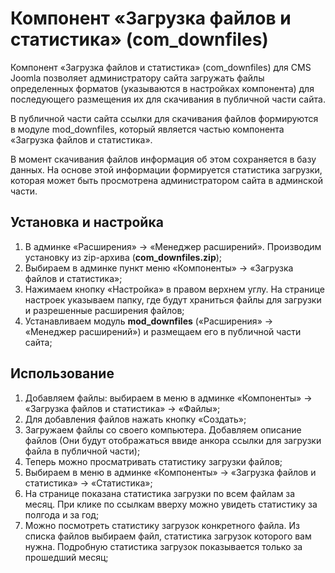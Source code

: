 # Компонент «Загрузка файлов и статистика» (com_downfiles)

<p>Компонент «Загрузка файлов и статистика» (com_downfiles) для CMS Joomla позволяет администратору сайта загружать файлы определенных форматов (указываются в настройках компонента) для последующего размещения их для скачивания в публичной части сайта.</p>
<p>В публичной части сайта ссылки для скачивания файлов формируются в модуле mod_downfiles, который является частью компонента «Загрузка файлов и статистика».</p> 
<p>В момент скачивания файлов информация об этом сохраняется в базу данных. На основе этой информации формируется статистика загрузки, которая может быть просмотрена администратором сайта в админской части.</p>

<h2>Установка и настройка</h2>
<ol>
	<li>В админке «Расширения» → «Менеджер расширений». Производим установку из zip-архива (<b>com_downfiles.zip</b>);</li>
	<li>Выбираем в админке пункт меню «Компоненты» → «Загрузка файлов и статистика»;</li>
	<li>Нажимаем кнопку «Настройка» в правом верхнем углу. На странице настроек указываем папку, где будут храниться файлы для загрузки и разрешенные расширения файлов;</li>
	<li>Устанавливаем модуль <b>mod_downfiles</b> («Расширения» → «Менеджер расширений») и размещаем его в публичной части сайта;</li>
</ol>
<h2>Использование</h2>
<ol>
	<li>Добавляем файлы: выбираем в меню в админке «Компоненты» → «Загрузка файлов и статистика» → «Файлы»;</li>
	<li>Для добавления файлов нажать кнопку «Создать»;</li>
	<li>Загружаем файлы со своего компьютера. Добавляем описание файлов (Они будут отображаться ввиде анкора ссылки для загрузки файла в публичной части);</li>
	<li>Теперь можно просматривать статистику загрузки файлов;</li>
	<li>Выбираем в меню в админке «Компоненты» → «Загрузка файлов и статистика» → «Статистика»;</li>
	<li>На странице показана статистика загрузки по всем файлам за месяц. При клике по ссылкам вверху можно увидеть статистику за полгода и за год;</li>
	<li>Можно посмотреть статистику загрузок конкретного файла. Из списка файлов выбираем файл, статистика загрузок которого вам нужна. Подробную статистика загрузок показывается только за прошедший месяц;</li>
</ol>